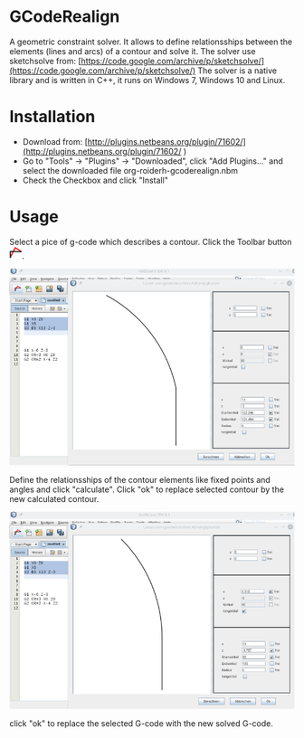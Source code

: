 # GCodeRealign

A geometric constraint solver. It allows to define relationsships between the elements (lines and arcs) of a contour and solve it.
The solver use sketchsolve from:
[https://code.google.com/archive/p/sketchsolve/](https://code.google.com/archive/p/sketchsolve/)
The solver is a native library and is written in C++, it runs on Windows 7, Windows 10 and Linux.

# Installation

* Download from: [http://plugins.netbeans.org/plugin/71602/](http://plugins.netbeans.org/plugin/71602/ )
* Go to "Tools" -> "Plugins" -> "Downloaded", click "Add Plugins..." and select the downloaded file org-roiderh-gcoderealign.nbm
* Check the Checkbox and click "Install"

# Usage

Select a pice of g-code which describes a contour. Click the Toolbar button ![Toolbarbutton to open the Solver](src/org/roiderh/gcoderealign/hi22-gcode-realign.png ).

![Selected g-code which describes the contour with form for constraints](GcodeRealign_screen_before.png )

Define the relationsships of the contour elements like fixed points and angles and click "calculate".
Click "ok" to replace selected contour by the new calculated contour.

![Already solved the contour](GcodeRealign_screen_after.png )

click "ok" to replace the selected G-code with the new solved G-code.

